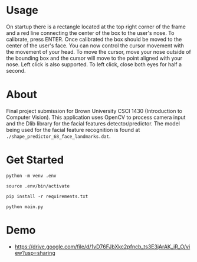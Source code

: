 # Usage

On startup there is a rectangle located at the top right corner of the frame and a red line connecting the center of the box to the user's nose. To calibrate, press ENTER. Once calibrated the box should be moved to the center of the user's face. You can now control the cursor movement with the movement of your head. To move the cursor, move your nose outside of the bounding box and the cursor will move to the point aligned with your nose. Left click is also supported. To left click, close both eyes for half a second.

# About

Final project submission for Brown University CSCI 1430 (Introduction to Computer Vision). This application uses OpenCV to process camera input and the
Dlib library for the facial features detector/predictor. The model being used for the facial feature recognition is found at `./shape_predictor_68_face_landmarks.dat`.

# Get Started

`python -m venv .env`

`source .env/bin/activate`

`pip install -r requirements.txt`

`python main.py`

# Demo

- https://drive.google.com/file/d/1vD76FJbXkc2pfncb_ts3E3jArAK_iR_O/view?usp=sharing
